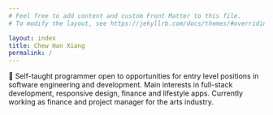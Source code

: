 ```yaml
---
# Feel free to add content and custom Front Matter to this file.
# To modify the layout, see https://jekyllrb.com/docs/themes/#overriding-theme-defaults

layout: index
title: Chew Han Xiang
permalink: /
---
```


👋 Self-taught programmer open to opportunities for entry level positions in software engineering and development. Main interests in full-stack development, responsive design, finance and lifestyle apps. Currently working as finance and project manager for the arts industry.
